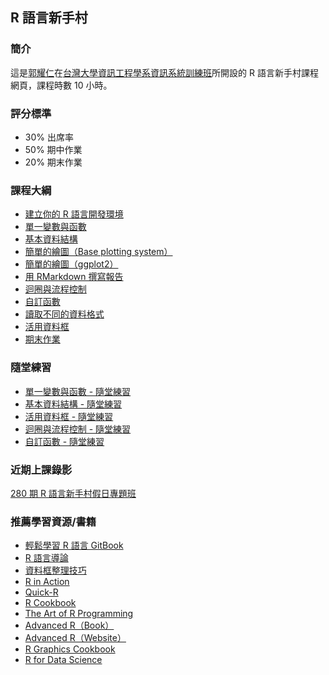 ## R 語言新手村

### 簡介

這是[郭耀仁](https://www.facebook.com/yaojen.kuo.1)在[台灣大學資訊工程學系資訊系統訓練班](https://www.csie.ntu.edu.tw/train/)所開設的 R 語言新手村課程網頁，課程時數 10 小時。

### 評分標準

- 30% 出席率
- 50% 期中作業
- 20% 期末作業

### 課程大綱

- [建立你的 R 語言開發環境](https://yaojenkuo.github.io/r_programming/ch1)
- [單一變數與函數](https://yaojenkuo.github.io/r_programming/ch2)
- [基本資料結構](https://yaojenkuo.github.io/r_programming/ch4)
- [簡單的繪圖（Base plotting system）](https://yaojenkuo.github.io/r_programming/ch3)
- [簡單的繪圖（ggplot2）](https://yaojenkuo.github.io/r_programming/ch5)
- [用 RMarkdown 撰寫報告](https://yaojenkuo.github.io/r_programming/ch10)
- [迴圈與流程控制](https://yaojenkuo.github.io/r_programming/ch8)
- [自訂函數](https://yaojenkuo.github.io/r_programming/ch9)
- [讀取不同的資料格式](https://yaojenkuo.github.io/r_programming/ch6)
- [活用資料框](https://yaojenkuo.github.io/r_programming/ch7)
- [期末作業](https://yaojenkuo.github.io/r_4_rookies/final_assignment)

### 隨堂練習

- [單一變數與函數 - 隨堂練習](https://yaojenkuo.github.io/r_programming/ch2_exercise)
- [基本資料結構 - 隨堂練習](https://yaojenkuo.github.io/r_programming/ch4_exercise)
- [活用資料框 - 隨堂練習](https://yaojenkuo.github.io/r_programming/ch7_exercise)
- [迴圈與流程控制 - 隨堂練習](https://yaojenkuo.github.io/r_programming/ch8_exercise)
- [自訂函數 - 隨堂練習](https://yaojenkuo.github.io/r_programming/ch9_exercise)

### 近期上課錄影

[280 期 R 語言新手村假日專題班](https://goo.gl/283MRV)

### 推薦學習資源/書籍

- [輕鬆學習 R 語言 GitBook](https://www.learn-r-the-easy-way.tw/)
- [R 語言導論](https://www.datacamp.com/community/open-courses/r-%E8%AA%9E%E8%A8%80%E5%B0%8E%E8%AB%96#gs.SMxWIgQ)
- [資料框整理技巧](https://www.datacamp.com/community/open-courses/%E8%B3%87%E6%96%99%E6%A1%86%E6%95%B4%E7%90%86%E6%8A%80%E5%B7%A7#gs.oy654Ec)
- [R in Action](https://www.manning.com/books/r-in-action-second-edition)
- [Quick-R](http://www.statmethods.net/)
- [R Cookbook](http://shop.oreilly.com/product/9780596809164.do)
- [The Art of R Programming](https://www.amazon.com/Art-Programming-Statistical-Software-Design/dp/1593273843)
- [Advanced R（Book）](https://www.amazon.com/Advanced-Chapman-Hall-Hadley-Wickham/dp/1466586966)
- [Advanced R（Website）](http://adv-r.had.co.nz/)
- [R Graphics Cookbook](http://shop.oreilly.com/product/0636920023135.do)
- [R for Data Science](http://r4ds.had.co.nz/)